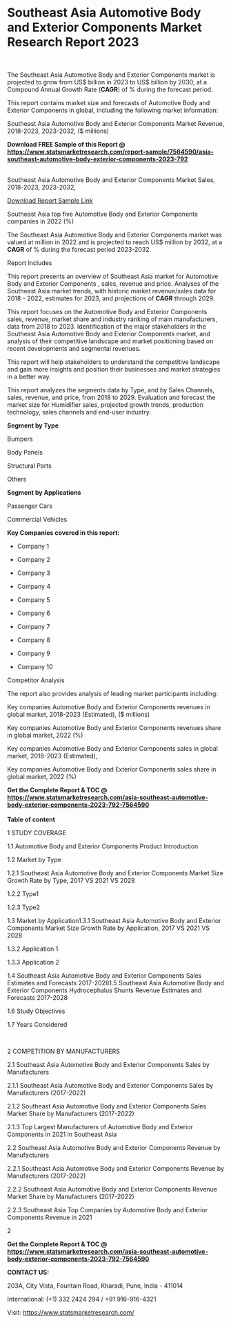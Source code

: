<h1>Southeast Asia Automotive Body and Exterior Components Market Research Report 2023</h1><br/><p>The Southeast Asia Automotive Body and Exterior Components market is projected to grow from US$ billion in 2023 to US$ billion by 2030, at a Compound Annual Growth Rate (<strong>CAGR</strong>) of % during the forecast period.</p><p>
 
 This report contains market size and forecasts of Automotive Body and Exterior Components in global, including the following market information:</p><p>
 
 Southeast Asia Automotive Body and Exterior Components Market Revenue, 2018-2023, 2023-2032, ($ millions)</p><div><b>Download FREE Sample of this Report @ <a href="https://www.statsmarketresearch.com/download-free-sample/7564590/asia-southeast-automotive-body-exterior-components-2023-792">https://www.statsmarketresearch.com/report-sample/7564590/asia-southeast-automotive-body-exterior-components-2023-792</a></b></div><br><p>
 
 Southeast Asia Automotive Body and Exterior Components Market Sales, 2018-2023, 2023-2032,</p><p><a href="https://www.statsmarketresearch.com/download-free-sample/7564590/asia-southeast-automotive-body-exterior-components-2023-792">Download Report Sample Link</a></p><p>
 
 Southeast Asia top five Automotive Body and Exterior Components companies in 2022 (%)</p><p>
 
 The Southeast Asia Automotive Body and Exterior Components market was valued at million in 2022 and is projected to reach US$ million by 2032, at a <strong>CAGR</strong> of % during the forecast period 2023-2032.</p><p>
 
 Report Includes</p><p>
 
 This report presents an overview of Southeast Asia market for Automotive Body and Exterior Components , sales, revenue and price. Analyses of the Southeast Asia market trends, with historic market revenue/sales data for 2018 - 2022, estimates for 2023, and projections of <strong>CAGR</strong> through 2029.</p><p>
 
 This report focuses on the Automotive Body and Exterior Components sales, revenue, market share and industry ranking of main manufacturers, data from 2018 to 2023. Identification of the major stakeholders in the Southeast Asia Automotive Body and Exterior Components market, and analysis of their competitive landscape and market positioning based on recent developments and segmental revenues.</p><p>
 
 This report will help stakeholders to understand the competitive landscape and gain more insights and position their businesses and market strategies in a better way.</p><p>
 
 This report analyzes the segments data by Type, and by Sales Channels, sales, revenue, and price, from 2018 to 2029. Evaluation and forecast the market size for Humidifier sales, projected growth trends, production technology, sales channels and end-user industry.</p><p>
 
  <strong>Segment by Type</strong></p><p>
 
 Bumpers</p><p>Body Panels</p><p>Structural Parts</p><p>Others</p><p>
 
 <strong> Segment <strong><strong>by Applications</strong></strong></strong></p><p>
 
 Passenger Cars</p><p>Commercial Vehicles</p><p><strong>Key Companies covered in this report:</strong></p><p>
 
 </p><ul><p></p><li>Company 1</li><p></p><li>Company 2</li><p></p><li>Company 3</li><p></p><li>Company 4</li><p></p><li>Company 5</li><p></p><li>Company 6</li><p></p><li>Company 7</li><p></p><li>Company 8</li><p></p><li>Company 9</li><p></p><li>Company 10</li><p></p></ul><p>Competitor Analysis</p><p>
 
 The report also provides analysis of leading market participants including:</p><p>
 
 Key companies Automotive Body and Exterior Components revenues in global market, 2018-2023 (Estimated), ($ millions)</p><p>
 
 Key companies Automotive Body and Exterior Components revenues share in global market, 2022 (%)</p><p>
 
 Key companies Automotive Body and Exterior Components sales in global market, 2018-2023 (Estimated),</p><p>
 
 Key companies Automotive Body and Exterior Components sales share in global market, 2022 (%)</p><div><b>Get the Complete Report & TOC @ <a href="https://www.statsmarketresearch.com/asia-southeast-automotive-body-exterior-components-2023-792-7564590">https://www.statsmarketresearch.com/asia-southeast-automotive-body-exterior-components-2023-792-7564590</a></b></div><br><b>Table of content</b><p>1 STUDY COVERAGE<br />
 
 1.1 Automotive Body and Exterior Components Product Introduction<br />
 
 1.2 Market by Type<br />
 
 1.2.1 Southeast Asia Automotive Body and Exterior Components Market Size Growth Rate by Type, 2017 VS 2021 VS 2028<br />
 
 1.2.2 Type1<br />
 
 1.2.3 Type2<br />
 
 1.3 Market by Application1.3.1 Southeast Asia Automotive Body and Exterior Components Market Size Growth Rate by Application, 2017 VS 2021 VS 2028<br />
 
 1.3.2 Application 1<br />
 
 1.3.3 Application 2<br />
 
 1.4 Southeast Asia Automotive Body and Exterior Components Sales Estimates and Forecasts 2017-20281.5 Southeast Asia Automotive Body and Exterior Components Hydrocephalus Shunts Revenue Estimates and Forecasts 2017-2028<br />
 
 1.6 Study Objectives<br />
 
 1.7 Years Considered<br />
 
 <br />
 
 2 COMPETITION BY MANUFACTURERS<br />
 
 2.1 Southeast Asia Automotive Body and Exterior Components Sales by Manufacturers<br />
 
 2.1.1 Southeast Asia Automotive Body and Exterior Components Sales by Manufacturers (2017-2022)<br />
 
 2.1.2 Southeast Asia Automotive Body and Exterior Components Sales Market Share by Manufacturers (2017-2022)<br />
 
 2.1.3 Top Largest Manufacturers of Automotive Body and Exterior Components in 2021 in Southeast Asia<br />
 
 2.2 Southeast Asia Automotive Body and Exterior Components Revenue by Manufacturers<br />
 
 2.2.1 Southeast Asia Automotive Body and Exterior Components Revenue by Manufacturers (2017-2022)<br />
 
 2.2.2 Southeast Asia Automotive Body and Exterior Components Revenue Market Share by Manufacturers (2017-2022)<br />
 
 2.2.3 Southeast Asia Top Companies by Automotive Body and Exterior Components Revenue in 2021<br />
 
 2<br><div><b>Get the Complete Report & TOC @ <a href="https://www.statsmarketresearch.com/asia-southeast-automotive-body-exterior-components-2023-792-7564590">https://www.statsmarketresearch.com/asia-southeast-automotive-body-exterior-components-2023-792-7564590</a></b></div></p>
 
 <b>CONTACT US:</b><br>
 
 203A, City Vista, Fountain Road, Kharadi, Pune, India - 411014 <br>
 
 International: (+1) 332 2424 294 / +91 916-916-4321<br>
 
 Visit: <a href="https://www.statsmarketresearch.com/">https://www.statsmarketresearch.com/</a>
 
 <br>